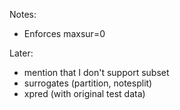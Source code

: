 Notes:
- Enforces maxsur=0

Later:
- mention that I don't support subset
- surrogates (partition, notesplit)
- xpred (with original test data)
